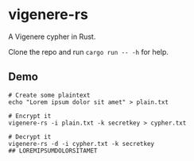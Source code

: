 # vigenere-rs

A Vigenere cypher in Rust.

Clone the repo and run `cargo run -- -h` for help.

## Demo

```
# Create some plaintext
echo "Lorem ipsum dolor sit amet" > plain.txt

# Encrypt it
vigenere-rs -i plain.txt -k secretkey > cypher.txt

# Decrypt it
vigenere-rs -d -i cypher.txt -k secretkey
## LOREMIPSUMDOLORSITAMET
```
